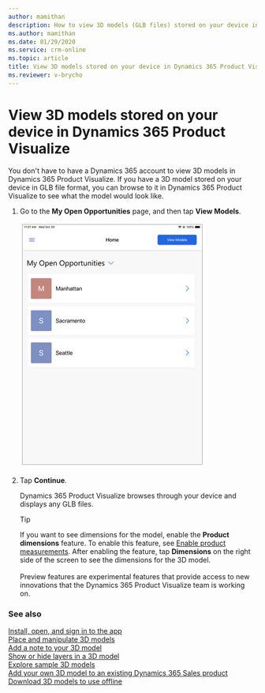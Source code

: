 ```yaml
---
author: mamithan
description: How to view 3D models (GLB files) stored on your device in Dynamics 365 Product Visualize.
ms.author: mamithan
ms.date: 01/29/2020
ms.service: crm-online
ms.topic: article
title: View 3D models stored on your device in Dynamics 365 Product Visualize
ms.reviewer: v-brycho
---
```


# View 3D models stored on your device in Dynamics 365 Product Visualize

You don't have to have a Dynamics 365 account to view 3D models in Dynamics 365 Product Visualize. If you have a 3D model stored on your device in GLB file format, you can browse to it in Dynamics 365 Product Visualize to see what the model would look like.

1. Go to the **My Open Opportunities** page, and then tap **View Models**.

   ![My Open Opportunities screen](media/open-opportunities.PNG "My Open Opportunities screen")
   
2. Tap **Continue**.
   
   Dynamics 365 Product Visualize browses through your device and displays any GLB files.
   
    > [!TIP]
    > If you want to see dimensions for the model, enable the **Product dimensions** feature. To enable this feature, see [Enable product measurements](product-dimensions.md). After enabling the feature, tap **Dimensions** on the right side of the screen to see the dimensions for the 3D model.<br><br>Preview features are experimental features that provide access to new innovations that the Dynamics 365 Product Visualize team is working on.  


### See also

[Install, open, and sign in to the app](sign-in.md)<br>
[Place and manipulate 3D models](manipulate-models.md)<br>
[Add a note to your 3D model](add-note.md)<br>
[Show or hide layers in a 3D model](layers.md)<br>
[Explore sample 3D models](explore-samples.md)<br>
[Add your own 3D model to an existing Dynamics 365 Sales product](add-model.md)<br>
[Download 3D models to use offline](download-models.md)